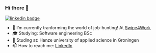 ### Hi there 👋

[![linkedin badge](https://img.shields.io/badge/Joey_Roeters-30302f?style=flat-square&logo=linkedin)](https://www.linkedin.com/in/joey-roeters-42368515b/)

- 🔭 I’m currently tranforming the world of job-hunting! At [Swipe4Work](https://swipe4work.com)
- 🎓 Studying: Software engineering BSc
- 🏫 Studing at: Hanze university of applied science in Groningen
- 📫 How to reach me: [LinkedIn](https://www.linkedin.com/in/joey-roeters-42368515b/)
